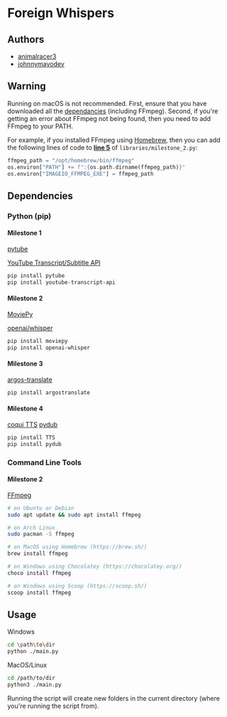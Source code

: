 # Foreign Whispers

## Authors

- [animalracer3](https://github.com/AnimalRacer3)
- [johnnymayodev](https://github.com/johnnymayodev)

## Warning

Running on macOS is not recommended. First, ensure that you have downloaded all the [dependancies](#dependencies) (including FFmpeg).
Second, if you're getting an error about FFmpeg not being found, then you need to add FFmpeg to your PATH.

For example, if you installed FFmpeg using [Homebrew](https://brew.sh/), then you can add the following lines of code to [**line 5**](#warning) of `libraries/milestone_2.py`:

```python
ffmpeg_path = "/opt/homebrew/bin/ffmpeg"
os.environ["PATH"] += f":{os.path.dirname(ffmpeg_path)}"
os.environ["IMAGEIO_FFMPEG_EXE"] = ffmpeg_path
```

## Dependencies

### Python (pip)

#### Milestone 1

[pytube](https://pytube.io/en/latest/)

[YouTube Transcript/Subtitle API](https://pypi.org/project/youtube-transcript-api/)

```bash
pip install pytube
pip install youtube-transcript-api
```

#### Milestone 2

[MoviePy](https://zulko.github.io/moviepy/)

[openai/whisper](https://github.com/openai/whisper/tree/main)

```bash
pip install moviepy
pip install openai-whisper
```

#### Milestone 3

[argos-translate](https://github.com/argosopentech/argos-translate)

```bash
pip install argostranslate
```

#### Milestone 4


[coqui TTS](https://github.com/coqui-ai/TTS)
[pydub](http://pydub.com/)

```bash
pip install TTS
pip install pydub
```

### Command Line Tools

#### Milestone 2

[FFmpeg](https://ffmpeg.org/)

```bash
# on Ubuntu or Debian
sudo apt update && sudo apt install ffmpeg

# on Arch Linux
sudo pacman -S ffmpeg

# on MacOS using Homebrew (https://brew.sh/)
brew install ffmpeg

# on Windows using Chocolatey (https://chocolatey.org/)
choco install ffmpeg

# on Windows using Scoop (https://scoop.sh/)
scoop install ffmpeg
```

## Usage

Windows

```bash
cd \path\to\dir
python ./main.py
```

MacOS/Linux

```bash
cd /path/to/dir
python3 ./main.py
```

Running the script will create new folders in the current directory (where you're running the script from).
